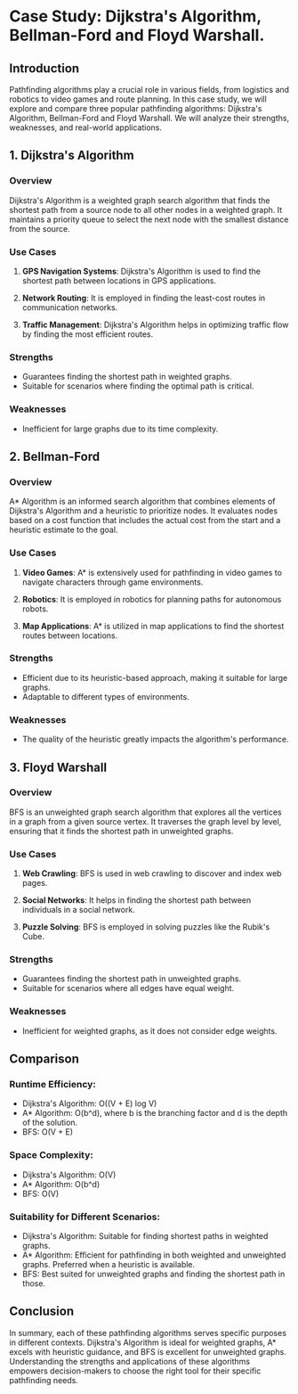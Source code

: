 # Case Study: Dijkstra's Algorithm, Bellman-Ford and Floyd Warshall.

## Introduction

Pathfinding algorithms play a crucial role in various fields, from logistics and robotics to video games and route planning. In this case study, we will explore and compare three popular pathfinding algorithms: Dijkstra's Algorithm, Bellman-Ford and Floyd Warshall. We will analyze their strengths, weaknesses, and real-world applications.

## 1. Dijkstra's Algorithm

### Overview
Dijkstra's Algorithm is a weighted graph search algorithm that finds the shortest path from a source node to all other nodes in a weighted graph. It maintains a priority queue to select the next node with the smallest distance from the source.

### Use Cases
1. **GPS Navigation Systems**: Dijkstra's Algorithm is used to find the shortest path between locations in GPS applications.

2. **Network Routing**: It is employed in finding the least-cost routes in communication networks.

3. **Traffic Management**: Dijkstra's Algorithm helps in optimizing traffic flow by finding the most efficient routes.

### Strengths
- Guarantees finding the shortest path in weighted graphs.
- Suitable for scenarios where finding the optimal path is critical.

### Weaknesses
- Inefficient for large graphs due to its time complexity.

## 2. Bellman-Ford

### Overview
A* Algorithm is an informed search algorithm that combines elements of Dijkstra's Algorithm and a heuristic to prioritize nodes. It evaluates nodes based on a cost function that includes the actual cost from the start and a heuristic estimate to the goal.

### Use Cases
1. **Video Games**: A* is extensively used for pathfinding in video games to navigate characters through game environments.

2. **Robotics**: It is employed in robotics for planning paths for autonomous robots.

3. **Map Applications**: A* is utilized in map applications to find the shortest routes between locations.

### Strengths
- Efficient due to its heuristic-based approach, making it suitable for large graphs.
- Adaptable to different types of environments.

### Weaknesses
- The quality of the heuristic greatly impacts the algorithm's performance.

## 3. Floyd Warshall

### Overview
BFS is an unweighted graph search algorithm that explores all the vertices in a graph from a given source vertex. It traverses the graph level by level, ensuring that it finds the shortest path in unweighted graphs.

### Use Cases
1. **Web Crawling**: BFS is used in web crawling to discover and index web pages.

2. **Social Networks**: It helps in finding the shortest path between individuals in a social network.

3. **Puzzle Solving**: BFS is employed in solving puzzles like the Rubik's Cube.

### Strengths
- Guarantees finding the shortest path in unweighted graphs.
- Suitable for scenarios where all edges have equal weight.

### Weaknesses
- Inefficient for weighted graphs, as it does not consider edge weights.

## Comparison

### Runtime Efficiency:
- Dijkstra's Algorithm: O((V + E) log V)
- A* Algorithm: O(b^d), where b is the branching factor and d is the depth of the solution.
- BFS: O(V + E)

### Space Complexity:
- Dijkstra's Algorithm: O(V)
- A* Algorithm: O(b^d)
- BFS: O(V)

### Suitability for Different Scenarios:
- Dijkstra's Algorithm: Suitable for finding shortest paths in weighted graphs.
- A* Algorithm: Efficient for pathfinding in both weighted and unweighted graphs. Preferred when a heuristic is available.
- BFS: Best suited for unweighted graphs and finding the shortest path in those.

## Conclusion

In summary, each of these pathfinding algorithms serves specific purposes in different contexts. Dijkstra's Algorithm is ideal for weighted graphs, A* excels with heuristic guidance, and BFS is excellent for unweighted graphs. Understanding the strengths and applications of these algorithms empowers decision-makers to choose the right tool for their specific pathfinding needs.